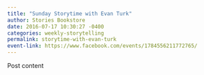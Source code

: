 ```yaml
---
title: "Sunday Storytime with Evan Turk"
author: Stories Bookstore
date: 2016-07-17 10:30:27 -0400
categories: weekly-storytelling
permalink: storytime-with-evan-turk
event-link: https://www.facebook.com/events/1784556211772765/
---
```

Post content
